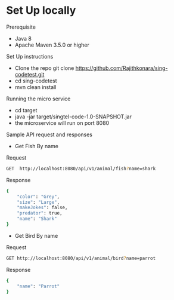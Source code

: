 # Set Up locally 
  Prerequisite

  - Java 8
  - Apache Maven 3.5.0 or higher 

 Set Up instructions

 - Clone the repo git clone https://github.com/Rajithkonara/sing-codetest.git 
 - cd sing-codetest
 - mvn clean install

 Running the micro service

- cd target
- java -jar target/singtel-code-1.0-SNAPSHOT.jar
- the microservice will run on port 8080

 Sample API request and responses

- Get Fish By name

Request 
```sh
GET  http://localhost:8080/api/v1/animal/fish?name=shark
```
Response 

```sh
{
    "color": "Grey",
    "size": "Large",
    "makeJokes": false,
    "predator": true,
    "name": "Shark"
}
```
- Get Bird By name

Request
```sh
GET http://localhost:8080/api/v1/animal/bird?name=parrot

```
Response 
```sh
{
    "name": "Parrot"
}
```